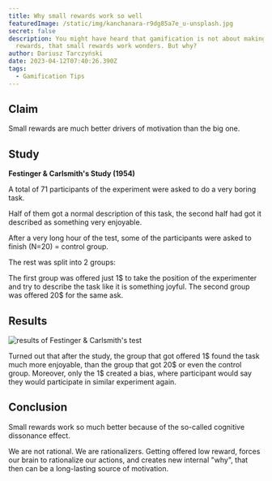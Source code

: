 ```yaml
---
title: Why small rewards work so well
featuredImage: /static/img/kanchanara-r9dg85a7e_u-unsplash.jpg
secret: false
description: You might have heard that gamification is not about making big
  rewards, that small rewards work wonders. But why?
author: Dariusz Tarczyński
date: 2023-04-12T07:40:26.390Z
tags:
  - Gamification Tips
---
```

## **Claim**

Small rewards are much better drivers of motivation than the big one.

## **Study**

**Festinger & Carlsmith's Study (1954)**

A total of 71 participants of the experiment were asked to do a very boring task.

Half of them got a normal description of this task, the second half had got it described as something very enjoyable.

After a very long hour of the test, some of the participants were asked to finish (N=20) = control group.

The rest was split into 2 groups:

The first group was offered just 1$ to take the position of the experimenter and try to describe the task like it is something joyful.
The second group was offered 20$ for the same ask.

## **Results**

![results of Festinger & Carlsmith's test](/static/img/brave_laol8sf8t6.png)

Turned out that after the study, the group that got offered 1$ found the task much more enjoyable, than the group that got 20$ or even the control group. Moreover, only the 1$ created a bias, where participant would say they would participate in similar experiment again.

## **Conclusion**

Small rewards work so much better because of the so-called cognitive dissonance effect.

We are not rational. We are rationalizers. Getting offered low reward, forces our brain to rationalize our actions, and creates new internal "why", that then can be a long-lasting source of motivation.